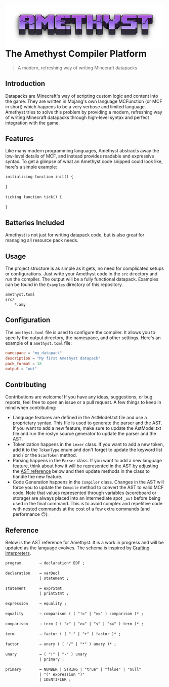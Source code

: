 <br>
<img src="Assets/text.png" height="140" alt="Amethyst Compiler Logo" align="right" />

# The Amethyst Compiler Platform <br>
> A modern, refreshing way of writing Minecraft datapacks

## Introduction

Datapacks are Minecraft's way of scripting custom logic and content into the game. They are written in Mojang's own language MCFunction (or MCF in short) which happens to be a very verbose and limited language. Amethyst tries to solve this problem by providing a modern, refreshing way of writing Minecraft datapacks through high-level syntax and perfect integration with the game.

## Features

Like many modern programming languages, Amethyst abstracts away the low-level details of MCF, and instead provides readable and expressive syntax. To get a glimpse of what an Amethyst code snipped could look like, here's a simple example:

```amethyst
initializing function init() {
    
}

ticking function tick() {
    
}
```

## Batteries Included

Amethyst is not just for writing datapack code, but is also great for managing all resource pack needs.

## Usage

The project structure is as simple as it gets, no need for complicated setups or configurations. Just write your Amethyst code in the `src` directory and run the compiler. The output will be a fully functional datapack. Examples can be found in the `Examples` directory of this repository.

```text
amethyst.toml
src/
    *.amy
```

## Configuration

The `amethyst.toml` file is used to configure the compiler. It allows you to specify the output directory, the namespace, and other settings. Here's an example of a `amethyst.toml` file:

```toml
namespace = "my_datapack"
description = "My first Amethyst datapack"
pack_format = 18
output = "out"
```

## Contributing

Contributions are welcome! If you have any ideas, suggestions, or bug reports, feel free to open an issue or a pull request. A few things to keep in mind when contributing:

- Language features are defined in the AstModel.txt file and use a proprietary syntax. This file is used to generate the parser and the AST. If you want to add a new feature, make sure to update the AstModel.txt file and run the roslyn source generator to update the parser and the AST.
- Tokenization happens in the `Lexer` class. If you want to add a new token, add it to the `TokenType` enum and don't forget to update the keyword list and / or the `ScanToken` method.
- Parsing happens in the `Parser` class. If you want to add a new language feature, think about how it will be represented in the AST by adjusting the [AST reference](#reference) below and then update methods in the class to handle the new feature.
- Code Generation happens in the `Compiler` class. Changes in the AST will force you to update the `Compile` method to convert the AST to valid MCF code. Note that values represented through variables (scoreboard or storage) are always placed into an intermediate spot `_out` before being used in the final command. This is to avoid complex and repetitive code with nested commands at the cost of a few extra commands (and performance 😔).

## Reference

Below is the AST reference for Amethyst. It is a work in progress and will be updated as the language evolves. The schema is inspired by [Crafting Interpreters](https://craftinginterpreters.com/).

```text
program        → declaration* EOF ;

declaration    → varDecl 
               | statement ;
               
statement      → exprStmt
               | printStmt ;
               
expression     → equality ;

equality       → comparison ( ( "!=" | "==" ) comparison )* ;

comparison     → term ( ( ">" | ">=" | "<" | "<=" ) term )* ;

term           → factor ( ( "-" | "+" ) factor )* ;

factor         → unary ( ( "/" | "*" ) unary )* ;

unary          → ( "!" | "-" ) unary
               | primary ;
               
primary        → NUMBER | STRING | "true" | "false" | "null"
               | "(" expression ")"
               | IDENTIFIER ;
```